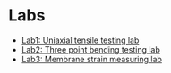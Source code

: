 # Labs

* [Lab1: Uniaxial tensile testing lab](./CourseInformation/UniaxialTestingLab.md)
* [Lab2: Three point bending testing lab](./CourseInformation/ThreepointBendingLab.md)
* [Lab3: Membrane strain measuring lab](./CourseInformation/Membranestrain.md)